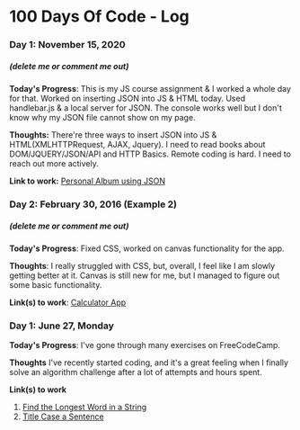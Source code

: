 # 100 Days Of Code - Log

### Day 1: November 15, 2020
##### (delete me or comment me out)

**Today's Progress**: 
This is my JS course assignment & I worked a whole day for that.
Worked on inserting JSON into JS & HTML today. Used handlebar.js & a local server for JSON. 
The console works well but I don't know why my JSON file cannot show on my page. 

**Thoughts:** 
There're three ways to insert JSON into JS & HTML(XMLHTTPRequest, AJAX, Jquery). I need to read books about DOM/JQUERY/JSON/API and HTTP Basics.
Remote coding is hard. I need to reach out more actively.

**Link to work:** [Personal Album using JSON](https://github.com/simonelll/WebAdvancedJS_Fall2020_simone97/tree/main/Assignment3)

### Day 2: February 30, 2016 (Example 2)
##### (delete me or comment me out)

**Today's Progress**: Fixed CSS, worked on canvas functionality for the app.

**Thoughts**: I really struggled with CSS, but, overall, I feel like I am slowly getting better at it. Canvas is still new for me, but I managed to figure out some basic functionality.

**Link(s) to work**: [Calculator App](http://www.example.com)


### Day 1: June 27, Monday

**Today's Progress**: I've gone through many exercises on FreeCodeCamp.

**Thoughts** I've recently started coding, and it's a great feeling when I finally solve an algorithm challenge after a lot of attempts and hours spent.

**Link(s) to work**
1. [Find the Longest Word in a String](https://www.freecodecamp.com/challenges/find-the-longest-word-in-a-string)
2. [Title Case a Sentence](https://www.freecodecamp.com/challenges/title-case-a-sentence)

